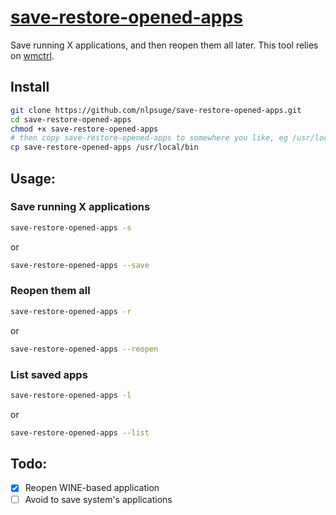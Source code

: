 # [save-restore-opened-apps](https://github.com/nlpsuge/MyShell/blob/master/save-restore-opened-apps)

Save running X applications, and then reopen them all later. This tool relies on [wmctrl](http://tripie.sweb.cz/utils/wmctrl/).

## Install
```bash
git clone https://github.com/nlpsuge/save-restore-opened-apps.git
cd save-restore-opened-apps
chmod +x save-restore-opened-apps
# then copy save-restore-opened-apps to somewhere you like, eg /usr/local/bin
cp save-restore-opened-apps /usr/local/bin
```

## Usage:<br />

### Save running X applications
```bash
save-restore-opened-apps -s
```
or
```bash
save-restore-opened-apps --save
```

### Reopen them all
```bash
save-restore-opened-apps -r
```
or
```bash
save-restore-opened-apps --reopen
```

### List saved apps
```bash
save-restore-opened-apps -l
```
or
```bash
save-restore-opened-apps --list
```

## Todo:
- [X] Reopen WINE-based application
- [ ] Avoid to save system's applications
